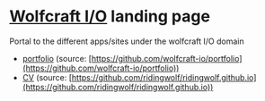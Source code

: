 # [Wolfcraft I/O](https://wolfcraft.io) landing page

Portal to the different apps/sites under the wolfcraft I/O domain
- [portfolio](https://portfilio.wolfcraft.io)  (source: [https://github.com/wolfcraft-io/portfolio](https://github.com/wolfcraft-io/portfolio))
- [CV](https://cv.wolfcraft.io/) (source: [https://github.com/ridingwolf/ridingwolf.github.io](https://github.com/ridingwolf/ridingwolf.github.io))
